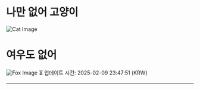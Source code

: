 
# 나만 없어 고양이

![Cat Image](https://cdn2.thecatapi.com/images/c22.jpg)

# 여우도 없어
![Fox Image](https://randomfox.ca/images/93.jpg)
⏳ 업데이트 시간: 2025-02-09 23:47:51 (KRW)

---
